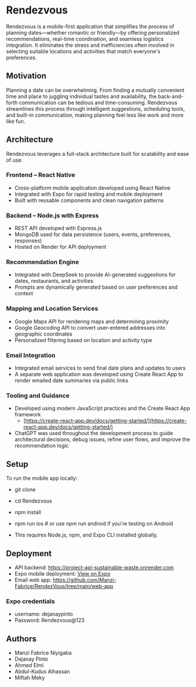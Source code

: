 # Rendezvous

Rendezvous is a mobile-first application that simplifies the process of planning dates—whether romantic or friendly—by offering personalized recommendations, real-time coordination, and seamless logistics integration. It eliminates the stress and inefficiencies often involved in selecting suitable locations and activities that match everyone's preferences.

## Motivation

Planning a date can be overwhelming. From finding a mutually convenient time and place to juggling individual tastes and availability, the back-and-forth communication can be tedious and time-consuming. Rendezvous streamlines this process through intelligent suggestions, scheduling tools, and built-in communication, making planning feel less like work and more like fun.

## Architecture

Rendezvous leverages a full-stack architecture built for scalability and ease of use.

### Frontend – React Native

- Cross-platform mobile application developed using React Native
- Integrated with Expo for rapid testing and mobile deployment
- Built with reusable components and clean navigation patterns

### Backend – Node.js with Express

- REST API developed with Express.js
- MongoDB used for data persistence (users, events, preferences, responses)
- Hosted on Render for API deployment

### Recommendation Engine

- Integrated with DeepSeek to provide AI-generated suggestions for dates, restaurants, and activities
- Prompts are dynamically generated based on user preferences and context

### Mapping and Location Services

- Google Maps API for rendering maps and determining proximity
- Google Geocoding API to convert user-entered addresses into geographic coordinates
- Personalized filtering based on location and activity type

### Email Integration

- Integrated email services to send final date plans and updates to users
- A separate web application was developed using Create React App to render emailed date summaries via public links

### Tooling and Guidance

- Developed using modern JavaScript practices and the Create React App framework
  - [https://create-react-app.dev/docs/getting-started/](https://create-react-app.dev/docs/getting-started/)
- ChatGPT was used throughout the development process to guide architectural decisions, debug issues, refine user flows, and improve the recommendation logic

## Setup

To run the mobile app locally:

- git clone
- cd Rendezvous
- npm install
- npm run ios # or use npm run android if you're testing on Android

- This requires Node.js, npm, and Expo CLI installed globally.

## Deployment

- API backend: https://project-api-sustainable-waste.onrender.com
- Expo mobile deployment: [View on Expo](https://expo.dev/preview/update?message=clean-up%20and%20fixed%20styling&updateRuntimeVersion=1.0.0&createdAt=2025-03-14T05%3A52%3A54.719Z&slug=exp&projectId=34694a17-6315-44a0-82ad-714b9fe4fa7a&group=9ca7d351-1c95-4899-a7f3-ebd4e2f36b5a)
- Email web app: https://github.com/Manzi-Fabrice/RendezVous/tree/main/web-app  
### Expo credentials
- username: dejanaypinto
- Password: Rendezvous@123

## Authors

- Manzi Fabrice Niyigaba
- Dejanay Pinto
- Ahmed Elmi
- Abdul-Kudus Alhassan
- Miftah Meky